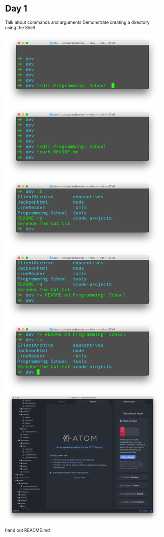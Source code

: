 # Day 1
Talk about commands and arguments
Demonstrate creating a directory using the Shell

![](bang01.png)
![](bang02.png)
![](bang03.png)
![](bang04.png)
![](bang05.png)
![](bang07.png)

hand out README.md
